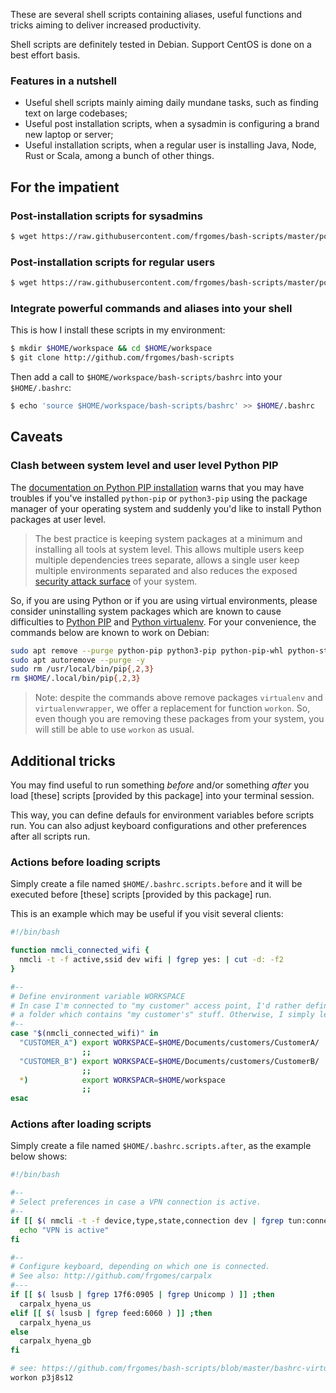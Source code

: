 These are several shell scripts containing aliases, useful functions and tricks aiming to deliver increased productivity.

Shell scripts are definitely tested in Debian. Support CentOS is done on a best effort basis.


### Features in a nutshell

* Useful shell scripts mainly aiming daily mundane tasks, such as finding text on large codebases;
* Useful post installation scripts, when a sysadmin is configuring a brand new laptop or server;
* Useful installation scripts, when a regular user is installing Java, Node, Rust or Scala, among a bunch of other things.


## For the impatient

### Post-installation scripts for sysadmins

```bash
$ wget https://raw.githubusercontent.com/frgomes/bash-scripts/master/postinstall-sysadmin.sh -O - | bash
```
### Post-installation scripts for regular users
```bash
$ wget https://raw.githubusercontent.com/frgomes/bash-scripts/master/postinstall-user.sh -O - | bash
```

### Integrate powerful commands and aliases into your shell

This is how I install these scripts in my environment:

```bash
$ mkdir $HOME/workspace && cd $HOME/workspace
$ git clone http://github.com/frgomes/bash-scripts
```

Then add a call to ``$HOME/workspace/bash-scripts/bashrc`` into your ``$HOME/.bashrc``:

```bash
$ echo 'source $HOME/workspace/bash-scripts/bashrc' >> $HOME/.bashrc
```

## Caveats

### Clash between system level and user level Python PIP

The [documentation on Python PIP installation](https://pip.pypa.io/en/stable/installing/) warns that you may have troubles if you've installed ``python-pip`` or ``python3-pip`` using the package manager of your operating system and suddenly you'd like to install Python packages at user level.

> The best practice is keeping system packages at a minimum and installing all tools at system level. This allows multiple users keep multiple dependencies trees separate, allows a single user keep multiple environments separated and also reduces the exposed [security attack surface](https://en.wikipedia.org/wiki/Attack_surface) of your system.

So, if you are using Python or if you are using virtual environments, please consider uninstalling system packages which are known to cause difficulties to [Python PIP](https://pip.pypa.io) and [Python virtualenv](https://virtualenv.pypa.io). For your convenience, the commands below are known to work on Debian:

```bash
sudo apt remove --purge python-pip python3-pip python-pip-whl python-stevedore virtualenv virtualenv-clone virtualenvwrapper python-virtualenv python-virtualenv-clone python3-virtualenv -y
sudo apt autoremove --purge -y
sudo rm /usr/local/bin/pip{,2,3}
rm $HOME/.local/bin/pip{,2,3}
```

> Note: despite the commands above remove packages ``virtualenv`` and ``virtualenvwrapper``, we offer a replacement for function ``workon``. So, even though you are removing these packages from your system, you will still be able to use ``workon`` as usual.

## Additional tricks

You may find useful to run something _before_ and/or something _after_ you load [these] scripts
[provided by this package] into your terminal session.

This way, you can define defauls for environment variables before scripts run.
You can also adjust keyboard configurations and other preferences after all scripts run.

### Actions before loading scripts

Simply create a file named ``$HOME/.bashrc.scripts.before`` and it will be executed before
[these] scripts [provided by this package] run.

This is an example which may be useful if you visit several clients:

```bash
#!/bin/bash

function nmcli_connected_wifi {
  nmcli -t -f active,ssid dev wifi | fgrep yes: | cut -d: -f2
}

#--
# Define environment variable WORKSPACE
# In case I'm connected to "my customer" access point, I'd rather defined it as
# a folder which contains "my customer's" stuff. Otherwise, I simply left undefined.
#--
case "$(nmcli_connected_wifi)" in
  "CUSTOMER_A") export WORKSPACE=$HOME/Documents/customers/CustomerA/
                ;;
  "CUSTOMER_B") export WORKSPACE=$HOME/Documents/customers/CustomerB/
                ;;
  *)            export WORKSPACR=$HOME/workspace
                ;;
esac
```

### Actions after loading scripts

Simply create a file named ``$HOME/.bashrc.scripts.after``, as the example below shows:

```bash
#!/bin/bash

#--
# Select preferences in case a VPN connection is active.
#--
if [[ $( nmcli -t -f device,type,state,connection dev | fgrep tun:connected:tun0 ) ]] ;then
  echo "VPN is active"
fi

#--
# Configure keyboard, depending on which one is connected.
# See also: http://github.com/frgomes/carpalx
#---
if [[ $( lsusb | fgrep 17f6:0905 | fgrep Unicomp ) ]] ;then
  carpalx_hyena_us
elif [[ $( lsusb | fgrep feed:6060 ) ]] ;then
  carpalx_hyena_us
else
  carpalx_hyena_gb
fi

# see: https://github.com/frgomes/bash-scripts/blob/master/bashrc-virtualenvs/p3j8s12/bin/postactivate
workon p3j8s12
```
